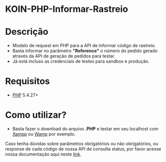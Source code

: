 # KOIN-PHP-Informar-Rastreio

# Descrição

* Modelo de request em PHP para a API de informar código de rastreio.
* Basta informar no parâmetro **"Reference"** o número do pedido gerado através da API de geração de pedidos para testar.
* Já está incluso as credenciais de testes para sandbox e produção.

# Requisitos  

* [PHP](http://php.net/manual/pt_BR/index.php) 5.4.27+

# Como utilizar?

* Basta fazer o download do arquivo **.PHP** e testar em seu localhost com [Xampp](https://www.apachefriends.org/pt_br/index.html) ou [Wamp](http://www.wampserver.com/en/) por exemplo.

Caso tenha dúvidas sobre parâmetros obrigatórios ou não obrigatórios, ou response de cada código de nossa API de consulta status, por favor acesse nossa documentação aqui neste [link](http://developers.koin.com.br/ptbr/index.html).
